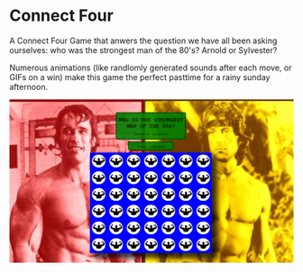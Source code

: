 # Connect Four
A Connect Four Game that anwers the question we have all been asking ourselves: who was the strongest man of the 80's? Arnold or Sylvester?

Numerous animations (like randlomly generated sounds after each move, or GIFs on a win) make this game the perfect pasttime for a rainy sunday afternoon.

![connectFour](https://github.com/gselli12/connect_four/blob/master/connect_four/Images/gifForReadme.gif)
